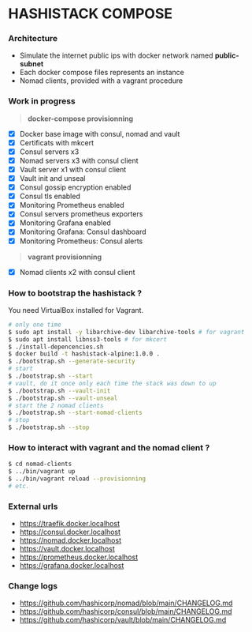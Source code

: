 # HASHISTACK COMPOSE

### Architecture

* Simulate the internet public ips with docker network named __public-subnet__
* Each docker compose files represents an instance
* Nomad clients, provided with a vagrant procedure

### Work in progress

> __docker-compose provisionning__

* [x] Docker base image with consul, nomad and vault
* [x] Certificats with mkcert
* [x] Consul servers x3
* [x] Nomad servers x3 with consul client
* [x] Vault server x1 with consul client
* [x] Vault init and unseal
* [x] Consul gossip encryption enabled
* [x] Consul tls enabled
* [x] Monitoring Prometheus enabled
* [x] Consul servers prometheus exporters
* [x] Monitoring Grafana enabled
* [x] Monitoring Grafana: Consul dashboard
* [x] Monitoring Prometheus: Consul alerts

> __vagrant provisionning__

* [x] Nomad clients x2 with consul client

### How to bootstrap the hashistack ?

You need VirtualBox installed for Vagrant.

```sh
# only one time
$ sudo apt install -y libarchive-dev libarchive-tools # for vagrant
$ sudo apt install libnss3-tools # for mkcert
$ ./install-depencencies.sh
$ docker build -t hashistack-alpine:1.0.0 .
$ ./bootstrap.sh --generate-security
# start
$ ./bootstrap.sh --start
# vault, do it once only each time the stack was down to up
$ ./bootstrap.sh --vault-init
$ ./bootstrap.sh --vault-unseal
# start the 2 nomad clients
$ ./bootstrap.sh --start-nomad-clients
# stop
$ ./bootstrap.sh --stop
```

### How to interact with vagrant and the nomad client ?

```sh
$ cd nomad-clients
$ ../bin/vagrant up
$ ../bin/vagrant reload --provisionning
# etc.
```

### External urls

* https://traefik.docker.localhost
* https://consul.docker.localhost
* https://nomad.docker.localhost
* https://vault.docker.localhost
* https://prometheus.docker.localhost
* https://grafana.docker.localhost

### Change logs

* https://github.com/hashicorp/nomad/blob/main/CHANGELOG.md
* https://github.com/hashicorp/consul/blob/main/CHANGELOG.md
* https://github.com/hashicorp/vault/blob/main/CHANGELOG.md